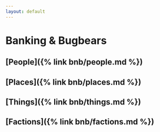 ```yaml
---
layout: default
---
```

# Banking & Bugbears

## [People]({% link bnb/people.md %})

## [Places]({% link bnb/places.md %})

## [Things]({% link bnb/things.md %})

## [Factions]({% link bnb/factions.md %})